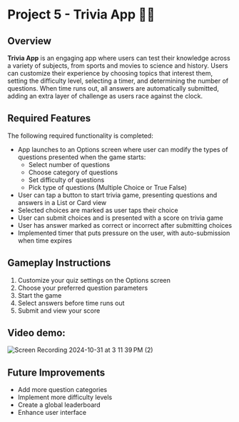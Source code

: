 # Project 5 - Trivia App 🧠📝

## Overview

**Trivia App** is an engaging app where users can test their knowledge across a variety of subjects, from sports and movies to science and history. Users can customize their experience by choosing topics that interest them, setting the difficulty level, selecting a timer, and determining the number of questions. When time runs out, all answers are automatically submitted, adding an extra layer of challenge as users race against the clock.


## Required Features

The following required functionality is completed:

- App launches to an Options screen where user can modify the types of questions presented when the game starts:
  - Select number of questions
  - Choose category of questions
  - Set difficulty of questions
  - Pick type of questions (Multiple Choice or True False)
- User can tap a button to start trivia game, presenting questions and answers in a List or Card view
- Selected choices are marked as user taps their choice
- User can submit choices and is presented with a score on trivia game
- User has answer marked as correct or incorrect after submitting choices
- Implemented timer that puts pressure on the user, with auto-submission when time expires

## Gameplay Instructions

1. Customize your quiz settings on the Options screen
2. Choose your preferred question parameters
3. Start the game
4. Select answers before time runs out
5. Submit and view your score


## Video demo:
![Screen Recording 2024-10-31 at 3 11 39 PM (2)](https://github.com/user-attachments/assets/376130a7-e442-474a-8808-bcc2c8e8ecc6)


## Future Improvements

- Add more question categories
- Implement more difficulty levels
- Create a global leaderboard
- Enhance user interface

